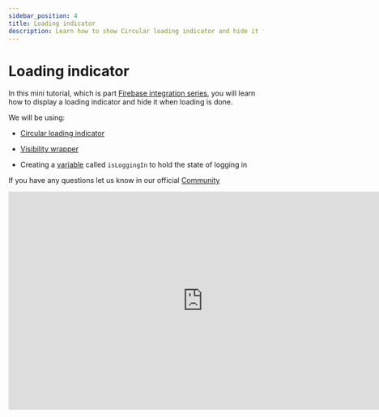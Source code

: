 ```yaml
---
sidebar_position: 4
title: Loading indicator
description: Learn how to show Circular loading indicator and hide it for a case such as loading or signing-in
---
```


# Loading indicator

In this mini tutorial, which is part [Firebase integration series](https://www.youtube.com/playlist?list=PLVhnHv8Cdhz-ymSW3mSG1ciO1HQeIfAEo), you will learn how to display a loading indicator and hide it when loading is done.

We will be using:
- [Circular loading indicator](../ui/widgets/widget_desc/loading_circular.md)
- [Visibility wrapper](../ui/wrappers/visibility.md)

- Creating a [variable](../vars_params_functions/create_variable.mdx) called `isLoggingIn` to hold the state of logging in

If you have any questions let us know in our official [Community](https://community.nowa.dev)

<iframe width="767" height="431" src="https://www.youtube.com/embed/YdMtODwGURw?list=PLVhnHv8Cdhz-ymSW3mSG1ciO1HQeIfAEo" title="Display a Loading Indicator while User is Logging in | Using Firebase and Nowa on a Flutter App" frameborder="0" allow="accelerometer; autoplay; clipboard-write; encrypted-media; gyroscope; picture-in-picture; web-share" referrerpolicy="strict-origin-when-cross-origin" allowfullscreen></iframe>